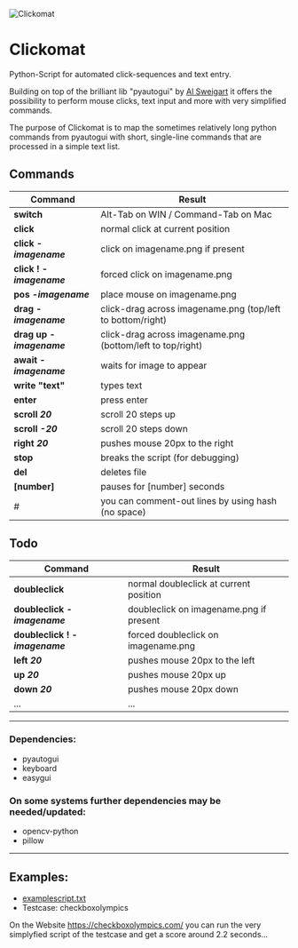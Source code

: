 ![Clickomat](https://repository-images.githubusercontent.com/538182878/848e85a0-25ec-49ee-8da3-37e597b04a89)

# Clickomat

Python-Script for automated click-sequences and text entry.

Building on top of the brilliant lib "pyautogui" by [Al Sweigart](https://github.com/asweigart)
it offers the possibility to perform mouse clicks, text input and more with very simplified commands.

The purpose of Clickomat is to map the sometimes relatively long python commands from pyautogui with short,
single-line commands that are processed in a simple text list.


## Commands
| Command | Result
|---|---
| **switch**                | Alt-Tab on WIN / Command-Tab on Mac
| **click**                 |  normal click at current position
| **click -_imagename_**    |  click on imagename.png if present
| **click ! -_imagename_**  |  forced click on imagename.png
| **pos -_imagename_**      |  place mouse on imagename.png
| **drag -_imagename_**     |  click-drag across imagename.png (top/left to bottom/right)
| **drag up -_imagename_**  |  click-drag across imagename.png (bottom/left to top/right)
| **await -_imagename_**    |  waits for image to appear
| **write "text"**          |  types text
| **enter**                 |  press enter
| **scroll _20_**           |  scroll 20 steps up
| **scroll _-20_**          |  scroll 20 steps down
| **right _20_**            |  pushes mouse 20px to the right
| **stop**                  |  breaks the script (for debugging)
| **del**                   |  deletes file
| **[number]**              |  pauses for [number] seconds
| #                         |  you can comment-out lines by using hash (no space)

## Todo
| Command | Result
|---|---
| **doubleclick**                 |  normal doubleclick at current position
| **doubleclick -_imagename_**    |  doubleclick on imagename.png if present
| **doubleclick ! -_imagename_**  |  forced doubleclick on imagename.png
| **left _20_**                   |  pushes mouse 20px to the left
| **up _20_**                     |  pushes mouse 20px up
| **down _20_**                   |  pushes mouse 20px down
| ...  |  ...


---

### Dependencies:

* pyautogui
* keyboard
* easygui

### On some systems further dependencies may be needed/updated:

* opencv-python
* pillow

---

## Examples:
- [examplescript.txt](https://github.com/skilleven/clickomat/blob/main/examplescript.txt)
- Testcase: checkboxolympics

On the Website https://checkboxolympics.com/ you can run the very simplyfied script of the testcase and get a score around 2.2 seconds...
